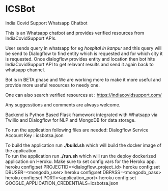 # ICSBot
India Covid Support Whatsapp Chatbot

This is an Whatsapp chatbot and provides verified resources from IndiaCovidSupport APIs.

User sends query in whatsapp for eg *hospital in kanpur* and this query will be send to Dialogflow to find entity which is requested and for which city it is requested.
Once dialogflow provides entity and location then bot hits IndiaCovidSupport API to get relavant results and send it again back to whatsapp channel.

Bot is in BETA phase and We are working more to make it more useful and provide more useful resources to needy one.

One can also search verified resources at : https://indiacovidsupport.com/

Any suggesstions and comments are always welcome.

Backend is Python Based Flask framework integrated with Whatsapp via Twillio and Dialogflow for NLP and MongoDB for data storage.

To run the application following files are needed:
Dialogflow Service Account Key : icsbotsa.json<br>

To build the application run <b>./build.sh</b> which will build the docker image of the application. <br>
To run the application run <b>./run.sh</b> which will run the deploy dockerized application on Heroku. Make sure to set config vars for the Heroku app.
heroku config:set PROJECTID=<dialogflow_project_id>
heroku config:set DBUSER=<mongodb_user>
heroku config:set DBPASS=<mongodb_pass>
heroku config:set PORT=<application_port>
heroku config:set GOOGLE_APPLICATION_CREDENTIALS=icsbotsa.json